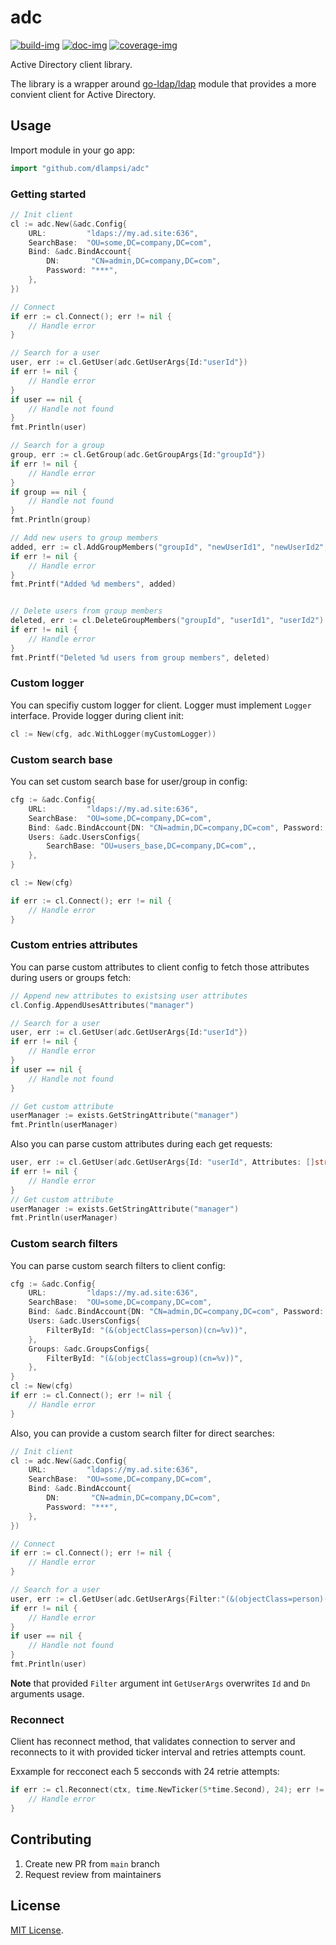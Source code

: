 # adc

[![build-img]][build-url]
[![doc-img]][doc-url]
[![coverage-img]][coverage-url]

Active Directory client library.

The library is a wrapper around  [go-ldap/ldap](https://github.com/go-ldap/ldap) module that provides a more convient client for Active Directory.

## Usage

Import module in your go app:

```go
import "github.com/dlampsi/adc"
```

### Getting started

```go
// Init client
cl := adc.New(&adc.Config{
    URL:         "ldaps://my.ad.site:636",
    SearchBase:  "OU=some,DC=company,DC=com",
    Bind: &adc.BindAccount{
        DN:       "CN=admin,DC=company,DC=com",
        Password: "***",
    },
})

// Connect
if err := cl.Connect(); err != nil {
    // Handle error
}

// Search for a user
user, err := cl.GetUser(adc.GetUserArgs{Id:"userId"})
if err != nil {
    // Handle error
}
if user == nil {
    // Handle not found
}
fmt.Println(user)

// Search for a group
group, err := cl.GetGroup(adc.GetGroupArgs{Id:"groupId"})
if err != nil {
    // Handle error
}
if group == nil {
    // Handle not found
}
fmt.Println(group)

// Add new users to group members
added, err := cl.AddGroupMembers("groupId", "newUserId1", "newUserId2", "newUserId3")
if err != nil {
    // Handle error
}
fmt.Printf("Added %d members", added)


// Delete users from group members
deleted, err := cl.DeleteGroupMembers("groupId", "userId1", "userId2")
if err != nil {
    // Handle error
}
fmt.Printf("Deleted %d users from group members", deleted)

```

### Custom logger

You can specifiy custom logger for client. Logger must implement `Logger` interface. Provide logger during client init:

```go
cl := New(cfg, adc.WithLogger(myCustomLogger))
```

### Custom search base

You can set custom search base for user/group in config:

```go
cfg := &adc.Config{
    URL:         "ldaps://my.ad.site:636",
    SearchBase:  "OU=some,DC=company,DC=com",
    Bind: &adc.BindAccount{DN: "CN=admin,DC=company,DC=com", Password: "***"},
    Users: &adc.UsersConfigs{
        SearchBase: "OU=users_base,DC=company,DC=com",,
    },
}

cl := New(cfg)

if err := cl.Connect(); err != nil {
    // Handle error
}
```


### Custom entries attributes

You can parse custom attributes to client config to fetch those attributes during users or groups fetch:
```go
// Append new attributes to existsing user attributes
cl.Config.AppendUsesAttributes("manager")

// Search for a user
user, err := cl.GetUser(adc.GetUserArgs{Id:"userId"})
if err != nil {
    // Handle error
}
if user == nil {
    // Handle not found
}

// Get custom attribute
userManager := exists.GetStringAttribute("manager")
fmt.Println(userManager)
```

Also you can parse custom attributes during each get requests:
```go
user, err := cl.GetUser(adc.GetUserArgs{Id: "userId", Attributes: []string{"manager"}})
if err != nil {
    // Handle error
}
// Get custom attribute
userManager := exists.GetStringAttribute("manager")
fmt.Println(userManager)
```


### Custom search filters

You can parse custom search filters to client config:

```go
cfg := &adc.Config{
    URL:         "ldaps://my.ad.site:636",
    SearchBase:  "OU=some,DC=company,DC=com",
    Bind: &adc.BindAccount{DN: "CN=admin,DC=company,DC=com", Password: "***"},
    Users: &adc.UsersConfigs{
        FilterById: "(&(objectClass=person)(cn=%v))",
    },
    Groups: &adc.GroupsConfigs{
        FilterById: "(&(objectClass=group)(cn=%v))",
    },
}
cl := New(cfg)
if err := cl.Connect(); err != nil {
    // Handle error
}
```

Also, you can provide a custom search filter for direct searches:
```go
// Init client
cl := adc.New(&adc.Config{
    URL:         "ldaps://my.ad.site:636",
    SearchBase:  "OU=some,DC=company,DC=com",
    Bind: &adc.BindAccount{
        DN:       "CN=admin,DC=company,DC=com",
        Password: "***",
    },
})

// Connect
if err := cl.Connect(); err != nil {
    // Handle error
}

// Search for a user
user, err := cl.GetUser(adc.GetUserArgs{Filter:"(&(objectClass=person)(sAMAccountName=someID))"})
if err != nil {
    // Handle error
}
if user == nil {
    // Handle not found
}
fmt.Println(user)
```

**Note** that provided `Filter` argument int `GetUserArgs` overwrites `Id` and `Dn` arguments usage.

### Reconnect

Client has reconnect method, that validates connection to server and reconnects to it with provided ticker interval and retries attempts count.

Exxample for recconect each 5 secconds with 24 retrie attempts:

```go
if err := cl.Reconnect(ctx, time.NewTicker(5*time.Second), 24); err != nil {
    // Handle error
}
```

## Contributing

1. Create new PR from `main` branch
2. Request review from maintainers

## License

[MIT License](LICENSE).


[build-img]: https://github.com/dlampsi/adc/workflows/build/badge.svg
[build-url]: https://github.com/dlampsi/adc/actions
[coverage-img]: https://codecov.io/gh/dlampsi/adc/branch/main/graph/badge.svg
[coverage-url]: https://codecov.io/gh/dlampsi/adc
[doc-img]: https://pkg.go.dev/badge/dlampsi/adc
[doc-url]: https://pkg.go.dev/github.com/dlampsi/adc